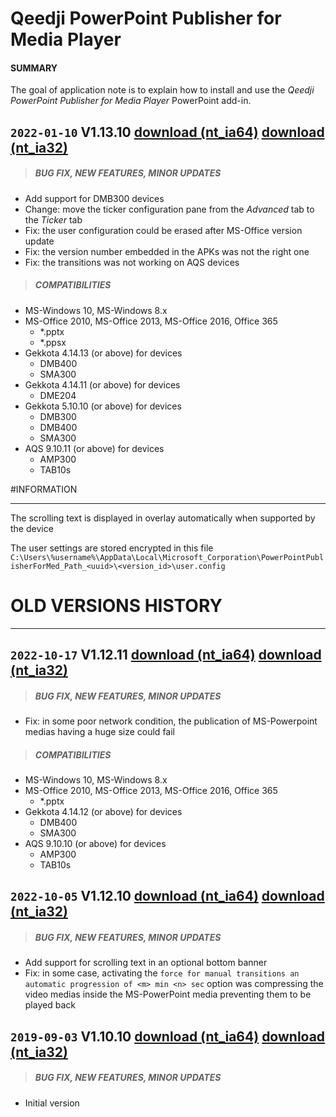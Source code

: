# Qeedji PowerPoint Publisher for Media Player

#### **SUMMARY**
The goal of application note is to explain how to install and use the *Qeedji PowerPoint Publisher for Media Player* PowerPoint add-in.

## `2022-01-10` V1.13.10 [download (nt_ia64)](https://github.com/Qeedji/archives/blob/master/downloads/application-notes/qeedji_powerpoint_publisher_addin/qeedji_powerpoint_publisher_for_media_players-nt_ia64-setup-1.13.10.msi) [download (nt_ia32)](application-notes/qeedji_powerpoint_publisher_addin/qeedji_powerpoint_publisher_for_media_players-nt_ia32-setup-1.13.10.msi)
>##### **BUG FIX, NEW FEATURES, MINOR UPDATES**
- Add support for DMB300 devices
- Change: move the ticker configuration pane from the *Advanced* tab to the *Ticker* tab
- Fix: the user configuration could be erased after MS-Office version update
- Fix: the version number embedded in the APKs was not the right one
- Fix: the transitions was not working on AQS devices
>##### **COMPATIBILITIES**
- MS-Windows 10, MS-Windows 8.x
- MS-Office 2010, MS-Office 2013, MS-Office 2016, Office 365
	- *.pptx
	- *.ppsx
- Gekkota 4.14.13 (or above) for devices
	- DMB400
	- SMA300
- Gekkota 4.14.11 (or above) for devices
	- DME204
- Gekkota 5.10.10 (or above) for devices
	- DMB300
	- DMB400
	- SMA300
- AQS 9.10.11 (or above) for devices
	- AMP300
	- TAB10s

#INFORMATION
***********************************************************************
The scrolling text is displayed in overlay automatically when supported by the device

The user settings are stored encrypted in this file `C:\Users\%username%\AppData\Local\Microsoft_Corporation\PowerPointPublisherForMed_Path_<uuid>\<version_id>\user.config`

# OLD VERSIONS HISTORY
*********************************************************************************************************

## `2022-10-17` V1.12.11 [download (nt_ia64)](https://github.com/Qeedji/archives/blob/master/downloads/application-notes/qeedji_powerpoint_publisher_addin/qeedji_powerpoint_publisher_for_media_players-nt_ia64-setup-1.12.11.msi) [download (nt_ia32)](application-notes/qeedji_powerpoint_publisher_addin/qeedji_powerpoint_publisher_for_media_players-nt_ia32-setup-1.12.11.msi)
>##### **BUG FIX, NEW FEATURES, MINOR UPDATES**
- Fix: in some poor network condition, the publication of MS-Powerpoint medias having a huge size could fail
>##### **COMPATIBILITIES**
- MS-Windows 10, MS-Windows 8.x
- MS-Office 2010, MS-Office 2013, MS-Office 2016, Office 365
	- *.pptx
- Gekkota 4.14.12 (or above) for devices
	- DMB400
	- SMA300
- AQS 9.10.10 (or above) for devices
	- AMP300
	- TAB10s

## `2022-10-05` V1.12.10 [download (nt_ia64)](https://github.com/Qeedji/archives/blob/master/downloads/application-notes/qeedji_powerpoint_publisher_addin/qeedji_powerpoint_publisher_for_media_players-nt_ia64-setup-1.12.10.msi) [download (nt_ia32)](application-notes/qeedji_powerpoint_publisher_addin/qeedji_powerpoint_publisher_for_media_players-nt_ia32-setup-1.12.10.msi)
>##### **BUG FIX, NEW FEATURES, MINOR UPDATES**
- Add support for scrolling text in an optional bottom banner
- Fix: in some case, activating the `force for manual transitions an automatic progression of <m> min <n> sec` option was compressing the video medias inside the MS-PowerPoint media preventing them to be played back

## `2019-09-03` V1.10.10 [download (nt_ia64)](https://github.com/Qeedji/archives/blob/master/downloads/application-notes/qeedji_powerpoint_publisher_addin/qeedji_powerpoint_publisher_for_media_players-nt_ia64-setup-1.10.10.msi) [download (nt_ia32)](application-notes/qeedji_powerpoint_publisher_addin/qeedji_powerpoint_publisher_for_media_players-nt_ia32-setup-1.10.10.msi)
>##### **BUG FIX, NEW FEATURES, MINOR UPDATES**
- Initial version
